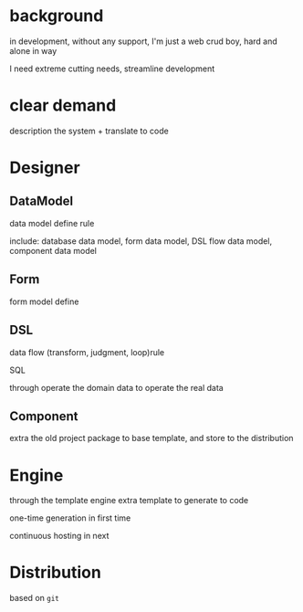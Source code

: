 # background

in development, without any support, I'm just a web crud boy, hard and alone in way

I need extreme cutting needs, streamline development

# clear demand

description the system + translate to code

# Designer

## DataModel

data model define rule

include: database data model, form data model, DSL flow data model, component data model

## Form

form model define

## DSL

data flow (transform, judgment, loop)rule

SQL

through operate the domain data  to operate the real data

## Component

extra the old project package to base template, and store to the distribution

# Engine

through the template engine extra template to generate to code

one-time generation in first time

continuous hosting in next

# Distribution

based on `git ` 

